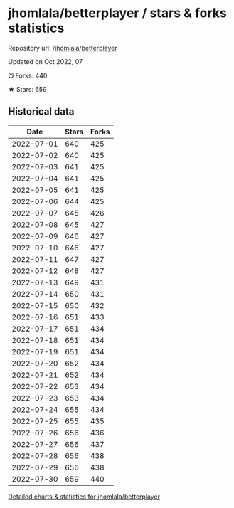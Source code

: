 # jhomlala/betterplayer / stars & forks statistics

Repository url: [/jhomlala/betterplayer](https://github.com/jhomlala/betterplayer)

Updated on Oct 2022, 07

☋ Forks: 440

★ Stars: 659

## Historical data
| Date | Stars | Forks |
|------|-------|-------|
| 2022-07-01 | 640 | 425 | 
| 2022-07-02 | 640 | 425 | 
| 2022-07-03 | 641 | 425 | 
| 2022-07-04 | 641 | 425 | 
| 2022-07-05 | 641 | 425 | 
| 2022-07-06 | 644 | 425 | 
| 2022-07-07 | 645 | 426 | 
| 2022-07-08 | 645 | 427 | 
| 2022-07-09 | 646 | 427 | 
| 2022-07-10 | 646 | 427 | 
| 2022-07-11 | 647 | 427 | 
| 2022-07-12 | 648 | 427 | 
| 2022-07-13 | 649 | 431 | 
| 2022-07-14 | 650 | 431 | 
| 2022-07-15 | 650 | 432 | 
| 2022-07-16 | 651 | 433 | 
| 2022-07-17 | 651 | 434 | 
| 2022-07-18 | 651 | 434 | 
| 2022-07-19 | 651 | 434 | 
| 2022-07-20 | 652 | 434 | 
| 2022-07-21 | 652 | 434 | 
| 2022-07-22 | 653 | 434 | 
| 2022-07-23 | 653 | 434 | 
| 2022-07-24 | 655 | 434 | 
| 2022-07-25 | 655 | 435 | 
| 2022-07-26 | 656 | 436 | 
| 2022-07-27 | 656 | 437 | 
| 2022-07-28 | 656 | 438 | 
| 2022-07-29 | 656 | 438 | 
| 2022-07-30 | 659 | 440 | 


[Detailed charts & statistics for jhomlala/betterplayer](https://reviewgithub.com/rep/jhomlala/betterplayer)
